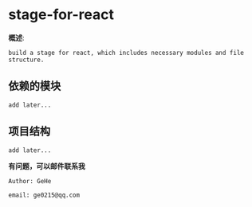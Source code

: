 # stage-for-react

**概述**:

    build a stage for react, which includes necessary modules and file structure.
    
## 依赖的模块

```
add later...
```

## 项目结构

```
add later...
```

**有问题，可以邮件联系我**

    Author: GeHe

    email: ge0215@qq.com


